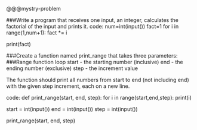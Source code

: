 @@@mystry-problem

###Write a program that receives one input, an integer, calculates the factorial of the input and prints it.
code:
num=int(input())
fact=1
for i in range(1,num+1):
    fact *= i

print(fact)


###Create a function named print_range that takes three parameters:
###Range function loop
    start - the starting number (inclusive)
    end - the ending number (exclusive)
    step - the increment value

The function should print all numbers from start to end (not including end) with the given step increment, each on a new line.

code:
def print_range(start, end, step):
      for i in range(start,end,step):
        print(i)

start = int(input())
end = int(input())
step = int(input())

print_range(start, end, step)

